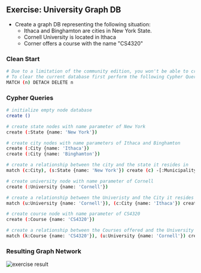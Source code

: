 ## Exercise: University Graph DB

  * Create a graph DB representing the following situation:
    * Ithaca and Binghamton are cities in New York State.
    * Cornell University is located in Ithaca
    * Corner offers a course with the name "CS4320"

### Clean Start

```bash
# Due to a limitation of the community edition, you won't be able to create multiple DBs.
# To clear the current database first perform the following Cypher Query
MATCH (n) DETACH DELETE n
```

### Cypher Queries

```bash
# initialize empty node database
create ()

# create state nodes with name parameter of New York
create (:State {name: 'New York'})

# create city nodes with name parameters of Ithaca and Binghamton
create (:City {name: 'Ithaca'})
create (:City {name: 'Binghamton'})

# create a relationship between the city and the state it resides in
match (c:City), (s:State {name: 'New York'}) create (c) -[:Municipality]-> (s)

# create university node with name parameter of Cornell
create (:University {name: 'Cornell'})

# create a relationship between the Univeristy and the City it resides in
match (u:University {name: 'Cornell'}), (c:City {name: 'Ithaca'}) create (u) -[:School]-> (c)

# create course node with name parameter of CS4320
create (:Course {name: 'CS4320'})

# create a relationship between the Courses offered and the University offering said courses
match (k:Course {name: 'CS4320'}), (u:University {name: 'Cornell'}) create (k) -[:Programs]-> (u)
```

### Resulting Graph Network

![exercise result](exercise.svg)